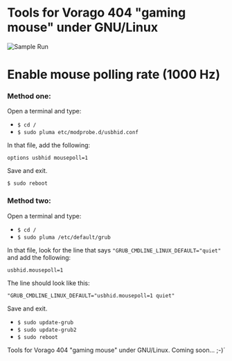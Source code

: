 # Tools for Vorago 404 "gaming mouse" under GNU/Linux

![Sample Run](https://github.com/tuxkernel/vorago-gaming-mouse-404/blob/master/images/00.png)

# Enable mouse polling rate (1000 Hz)

### Method one:

Open a terminal and type:

- `$ cd /`
- `$ sudo pluma etc/modprobe.d/usbhid.conf`

In that file, add the following:

`options usbhid mousepoll=1`

Save and exit.

`$ sudo reboot`

### Method two:

Open a terminal and type:

- `$ cd /`
- `$ sudo pluma /etc/default/grub`

In that file, look for the line that says `"GRUB_CMDLINE_LINUX_DEFAULT="quiet"` and add the following:

`usbhid.mousepoll=1`

The line should look like this:

`"GRUB_CMDLINE_LINUX_DEFAULT="usbhid.mousepoll=1 quiet"`

Save and exit.

- `$ sudo update-grub`
- `$ sudo update-grub2`
- `$ sudo reboot`

Tools for Vorago 404 "gaming mouse" under GNU/Linux. Coming soon... ;-)´
